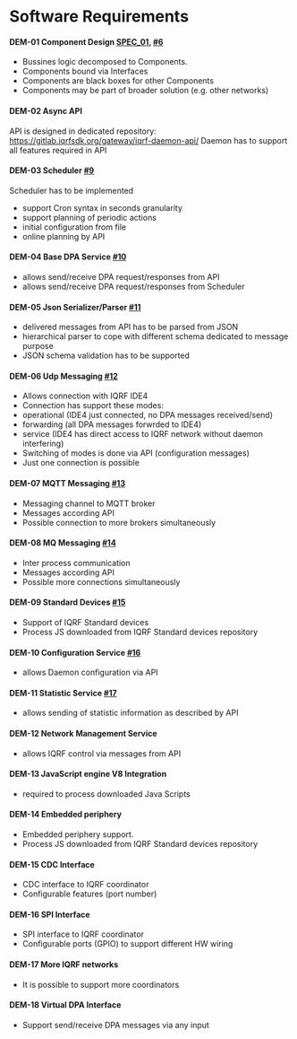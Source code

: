 # Software Requirements

#### **DEM-01** Component Design [SPEC_01](../product-spec/product-spec.md#1-software-specification), [#6](https://gitlab.iqrfsdk.org/gateway/iqrf-daemon/issues/6)
  * Bussines logic decomposed to Components.
  * Components bound via Interfaces
  * Components are black boxes for other Components
  * Components may be part of broader solution (e.g. other networks)

#### **DEM-02** Async API
API is designed in dedicated repository:
https://gitlab.iqrfsdk.org/gateway/iqrf-daemon-api/
Daemon has to support all features required in API

#### **DEM-03** Scheduler [#9](https://gitlab.iqrfsdk.org/gateway/iqrf-daemon/issues/9)
Scheduler has to be implemented
- support Cron syntax in seconds granularity
- support planning of periodic actions
- initial configuration from file
- online planning by API

#### **DEM-04** Base DPA Service [#10](https://gitlab.iqrfsdk.org/gateway/iqrf-daemon/issues/10)
- allows send/receive DPA request/responses from API
- allows send/receive DPA request/responses from Scheduler

#### **DEM-05** Json Serializer/Parser [#11](https://gitlab.iqrfsdk.org/gateway/iqrf-daemon/issues/11)
- delivered messages from API has to be parsed from JSON
- hierarchical parser to cope with different schema dedicated to message purpose
- JSON schema validation has to be supported

#### **DEM-06** Udp Messaging [#12](https://gitlab.iqrfsdk.org/gateway/iqrf-daemon/issues/12)
- Allows connection with IQRF IDE4
- Connection has support these modes:
 - operational (IDE4 just connected, no DPA messages received/send)
 - forwarding (all DPA messages forwrded to IDE4)
 - service (IDE4 has direct access to IQRF network without daemon interfering)
- Switching of modes is done via API (configuration messages) 
- Just one connection is possible

#### **DEM-07** MQTT Messaging [#13](https://gitlab.iqrfsdk.org/gateway/iqrf-daemon/issues/13)
- Messaging channel to MQTT broker
- Messages according API
- Possible connection to more brokers simultaneously

#### **DEM-08** MQ Messaging [#14](https://gitlab.iqrfsdk.org/gateway/iqrf-daemon/issues/14)
- Inter process communication
- Messages according API
- Possible more connections simultaneously

#### **DEM-09** Standard Devices [#15](https://gitlab.iqrfsdk.org/gateway/iqrf-daemon/issues/15)
- Support of IQRF Standard devices
- Process JS downloaded from IQRF Standard devices repository

#### **DEM-10** Configuration Service [#16](https://gitlab.iqrfsdk.org/gateway/iqrf-daemon/issues/16)
- allows Daemon configuration via API

#### **DEM-11** Statistic Service [#17](https://gitlab.iqrfsdk.org/gateway/iqrf-daemon/issues/17)
- allows sending of statistic information as described by API

#### **DEM-12** Network Management Service
- allows IQRF control via messages from API

#### **DEM-13** JavaScript engine V8 Integration
- required to process downloaded Java Scripts  

#### **DEM-14** Embedded periphery
- Embedded periphery support.  
- Process JS downloaded from IQRF Standard devices repository

#### **DEM-15** CDC Interface
- CDC interface to IQRF coordinator
- Configurable features (port number)

#### **DEM-16** SPI Interface
- SPI interface to IQRF coordinator
- Configurable ports (GPIO) to support different HW wiring

#### **DEM-17** More IQRF networks
- It is possible to support more coordinators

#### **DEM-18** Virtual DPA Interface
- Support send/receive DPA messages via any input

